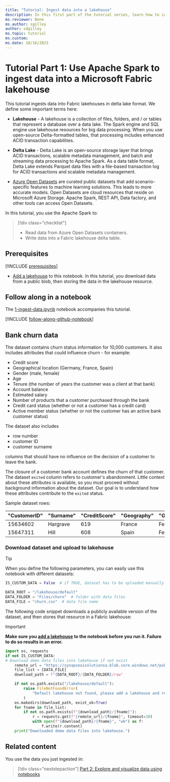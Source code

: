 ```yaml
---
title: "Tutorial: Ingest data into a lakehouse"
description: In this first part of the tutorial series, learn how to ingest a dataset into a Fabric lakehouse in delta lake format.
ms.reviewer: None
ms.author: sgilley
author: sdgilley
ms.topic: tutorial
ms.custom:
ms.date: 10/16/2023
---
```


# Tutorial Part 1: Use Apache Spark to ingest data into a Microsoft Fabric lakehouse

This tutorial ingests data into Fabric lakehouses in delta lake format. We define some important terms here:

* **Lakehouse** - A lakehouse is a collection of files, folders, and / or tables that represent a database over a data lake. The Spark engine and SQL engine use lakehouse resources for big data processing. When you use open-source Delta-formatted tables, that processing includes enhanced ACID transaction capabilities.

* **Delta Lake**  - Delta Lake is an open-source storage layer that brings ACID transactions, scalable metadata management, and batch and streaming data processing to Apache Spark. As a data table format, Delta Lake extends Parquet data files with a file-based transaction log for ACID transactions and scalable metadata management.

* [Azure Open Datasets](/azure/open-datasets/overview-what-are-open-datasets) are curated public datasets that add scenario-specific features to machine learning solutions. This leads to more accurate models. Open Datasets are cloud resources that reside on Microsoft Azure Storage. Apache Spark, REST API, Data factory, and other tools can access Open Datasets.

In this tutorial, you use the Apache Spark to:

> [!div class="checklist"]
>
> * Read data from Azure Open Datasets containers.
> * Write data into a Fabric lakehouse delta table.

## Prerequisites

[!INCLUDE [prerequisites](./includes/prerequisites.md)]

-  [Add a lakehouse](./tutorial-data-science-prepare-system.md#attach-a-lakehouse-to-the-notebooks) to this notebook. In this tutorial, you download data from a public blob, then storing the data in the lakehouse resource.

## Follow along in a notebook

 The [1-ingest-data.ipynb](https://github.com/microsoft/fabric-samples/blob/main/docs-samples/data-science/data-science-tutorial/1-ingest-data.ipynb) notebook accompanies this tutorial.

[!INCLUDE [follow-along-github-notebook](./includes/follow-along-github-notebook.md)]

<!-- nbstart https://raw.githubusercontent.com/sdgilley/fabric-samples/sdg-new-happy-path/docs-samples/data-science/data-science-tutorial/1-ingest-data.ipynb -->

## Bank churn data

The dataset contains churn status information for 10,000 customers. It also includes attributes that could influence churn - for example:

* Credit score
* Geographical location (Germany, France, Spain)
* Gender (male, female)
* Age
* Tenure (the number of years the customer was a client at that bank)
* Account balance
* Estimated salary
* Number of products that a customer purchased through the bank
* Credit card status (whether or not a customer has a credit card)
* Active member status (whether or not the customer has an active bank customer status)

The dataset also includes

- row number
- customer ID
- customer surname

columns that should have no influence on the decision of a customer to leave the bank.

The closure of a customer bank account defines the churn of that customer. The dataset `exited` column refers to customer's abandonment. Little context about these attributes is available, so you must proceed without background information about the dataset. Our goal is to understand how these attributes contribute to the `exited` status.

Sample dataset rows:

|"CustomerID"|"Surname"|"CreditScore"|"Geography"|"Gender"|"Age"|"Tenure"|"Balance"|"NumOfProducts"|"HasCrCard"|"IsActiveMember"|"EstimatedSalary"|"Exited"|
|---|---|---|---|---|---|---|---|---|---|---|---|---|
|15634602|Hargrave|619|France|Female|42|2|0.00|1|1|1|101348.88|1|
|15647311|Hill|608|Spain|Female|41|1|83807.86|1|0|1|112542.58|0|

### Download dataset and upload to lakehouse

> [!TIP]
> When you define the following parameters, you can easily use this notebook with different datasets:

```python
IS_CUSTOM_DATA = False  # if TRUE, dataset has to be uploaded manually

DATA_ROOT = "/lakehouse/default"
DATA_FOLDER = "Files/churn"  # folder with data files
DATA_FILE = "churn.csv"  # data file name
```

The following code snippet downloads a publicly available version of the dataset, and then stores that resource in a Fabric lakehouse:

> [!IMPORTANT]
> **Make sure you [add a lakehouse](./tutorial-data-science-prepare-system.md#attach-a-lakehouse-to-the-notebooks) to the notebook before you run it. Failure to do so results in an error.**

```python
import os, requests
if not IS_CUSTOM_DATA:
# Download demo data files into lakehouse if not exist
    remote_url = "https://synapseaisolutionsa.blob.core.windows.net/public/bankcustomerchurn"
    file_list = [DATA_FILE]
    download_path = f"{DATA_ROOT}/{DATA_FOLDER}/raw"

    if not os.path.exists("/lakehouse/default"):
        raise FileNotFoundError(
            "Default lakehouse not found, please add a lakehouse and restart the session."
        )
    os.makedirs(download_path, exist_ok=True)
    for fname in file_list:
        if not os.path.exists(f"{download_path}/{fname}"):
            r = requests.get(f"{remote_url}/{fname}", timeout=30)
            with open(f"{download_path}/{fname}", "wb") as f:
                f.write(r.content)
    print("Downloaded demo data files into lakehouse.")
```

<!-- nbend -->

## Related content

You use the data you just ingested in:

> [!div class="nextstepaction"]
> [Part 2: Explore and visualize data using notebooks](tutorial-data-science-explore-notebook.md)